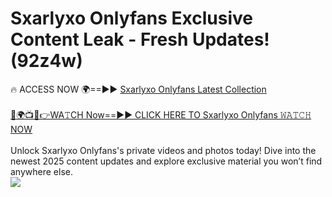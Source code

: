 # Sxarlyxo Onlyfans Exclusive Content Leak - Fresh Updates! (92z4w)

🔥 ACCESS NOW 🌍==►► <a href="https://tinyurl.com/kvy9nzfs" rel="nofollow">Sxarlyxo Onlyfans Latest Collection</a>
<br><br>
[🔴🌍📺📱👉WA𝚃CH Now==►► CLICK HERE TO Sxarlyxo Onlyfans 𝚆𝙰𝚃𝙲𝙷 NOW](https://tinyurl.com/kvy9nzfs)
<br><br>
Unlock Sxarlyxo Onlyfans's private videos and photos today! Dive into the newest 2025 content updates and explore exclusive material you won’t find anywhere else.
<br>
<a href="https://tinyurl.com/kvy9nzfs" rel="nofollow" data-target="animated-image.originalLink"><img src="https://camo.githubusercontent.com/8a4f000d20f83aca3bf7ec5f350d767afa0574a8a352519fd8cfa583a6f93a33/68747470733a2f2f692e696d6775722e636f6d2f644a486b345a712e676966" data-canonical-src="https://i.imgur.com/dJHk4Zq.gif" style="max-width: 100%; display: inline-block;" data-target="animated-image.originalImage"></a>
<br>
